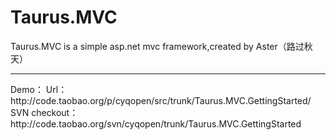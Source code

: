 # Taurus.MVC
Taurus.MVC is a simple asp.net mvc framework,created by Aster（路过秋天）
<hr />
Demo：
Url：http://code.taobao.org/p/cyqopen/src/trunk/Taurus.MVC.GettingStarted/
SVN checkout：http://code.taobao.org/svn/cyqopen/trunk/Taurus.MVC.GettingStarted
